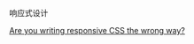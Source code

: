 
响应式设计

[Are you writing responsive CSS the wrong way?](https://www.youtube.com/watch?v=0ohtVzCSHqs&t=160s)


